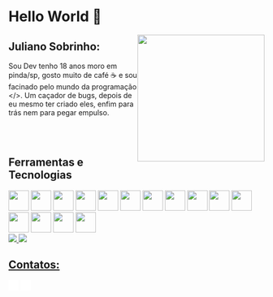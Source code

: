 # Hello World 👋

  <img loading="lazy" align="right" src="https://media.tenor.com/XG8WXd4R7RYAAAAC/pato-caminando.gif" width="250" height="250" 
    margin="50"/>

## Juliano Sobrinho:
Sou Dev tenho 18 anos moro em pinda/sp, gosto muito de café ☕ e sou facinado pelo mundo da programação </>. 
Um caçador de bugs, depois de eu mesmo ter criado eles, enfim para trás nem para pegar empulso.

</br>
</br>

<div>




## Ferramentas e Tecnologias
<div>
<img loading="lazy" src="https://cdn.jsdelivr.net/gh/devicons/devicon/icons/git/git-original.svg" width="40" height="40"/>
<img loading="lazy" src="https://cdn.jsdelivr.net/gh/devicons/devicon/icons/javascript/javascript-original.svg" width="40" height="40"/>
<img loading="lazy" src="https://cdn.jsdelivr.net/gh/devicons/devicon/icons/html5/html5-original.svg" width="40" height="40"/>
<img loading="lazy" src="https://cdn.jsdelivr.net/gh/devicons/devicon/icons/css3/css3-original.svg" width="40" height="40"/>
<img loading="lazy" src="https://cdn.jsdelivr.net/gh/devicons/devicon/icons/c/c-original.svg" width="40" height="40"/>
<img loading="lazy" src="https://cdn.jsdelivr.net/gh/devicons/devicon/icons/csharp/csharp-original.svg" width="40" height="40"/>
<img loading="lazy" src="https://cdn.jsdelivr.net/gh/devicons/devicon/icons/mysql/mysql-plain-wordmark.svg" width="40" height="40"/>
<img loading="lazy" src="https://cdn.jsdelivr.net/gh/devicons/devicon/icons/python/python-original.svg" width="40" height="40"/>
<img loading="lazy" src="https://cdn.jsdelivr.net/gh/devicons/devicon/icons/cplusplus/cplusplus-original.svg" width="40" height="40"/>
<img loading="lazy" src="https://cdn.jsdelivr.net/gh/devicons/devicon/icons/photoshop/photoshop-plain.svg" width="40" height="40"/>
<img loading="lazy" src="https://cdn.jsdelivr.net/gh/devicons/devicon/icons/figma/figma-original.svg" width="40" height="40"/>
<img loading="lazy" src="https://cdn.jsdelivr.net/gh/devicons/devicon/icons/php/php-original.svg" width="40" height="40"/>
<img loading="lazy" src="https://cdn.jsdelivr.net/gh/devicons/devicon/icons/react/react-original-wordmark.svg" width="40" height="40"/>
<img loading="lazy" src="https://cdn.jsdelivr.net/gh/devicons/devicon/icons/arduino/arduino-original.svg" width="40" height="40"/>
<img loading="lazy" src="https://cdn.jsdelivr.net/gh/devicons/devicon/icons/java/java-original-wordmark.svg" width="40" height="40"/>
</div>


<div>
<a href="https://github.com/JuhhSobrinho">
<img loading="lazy" height="180em" src="https://github-readme-stats.vercel.app/api/top-langs/?username=JuhhSobrinho&layout=compact&langs_count=7&theme=blueberry"/>
<img loading="lazy" height="180em" src="https://github-readme-stats.vercel.app/api?username=JuhhSobrinho&show_icons=true&theme=blueberry&include_all_commits=true&count_private=true"/>
</div>



## Contatos:

<div>
<a href="https://www.linkedin.com/in/juliano-sobrinho-jr-0a157a25a/" target="_blank"><img loading="lazy" src="https://github.com/Aakarsh-B/trying-repos/raw/master/linkedin.svg" width="20" height="20"></a>
<a href="https://instagram.com/juhh_sobrinho/" target="_blank"><img loading="lazy" src="https://github.com/Aakarsh-B/trying-repos/raw/master/insta.svg" width="20" height="20" ></a>
</div>
